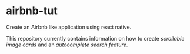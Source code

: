 # airbnb-tut
Create an Airbnb like application using react native.

This repository currently contains information on how 
to create *scrollable image cards* and an *autocomplete search feature*.
